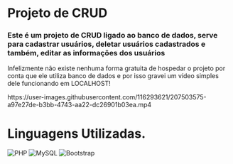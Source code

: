 # Projeto de CRUD
<h3>Este é um projeto de CRUD ligado ao banco de dados, serve para cadastrar usuários, deletar usuários cadastrados e também, editar as informações dos usuários</h3>

<p>Infelizmente não existe nenhuma forma gratuita de hospedar o projeto por conta que ele utiliza banco de dados e por isso gravei um vídeo simples dele funcionando em LOCALHOST!</p>


<p>https://user-images.githubusercontent.com/116293621/207503575-a97e27de-b3bb-4743-aa22-dc26901b03ea.mp4</p>

<h1>Linguagens Utilizadas.</h1>

![PHP](https://img.shields.io/badge/php-%23777BB4.svg?style=for-the-badge&logo=php&logoColor=white)
![MySQL](https://img.shields.io/badge/mysql-%2300f.svg?style=for-the-badge&logo=mysql&logoColor=white)
![Bootstrap](https://img.shields.io/badge/bootstrap-%23563D7C.svg?style=for-the-badge&logo=bootstrap&logoColor=white)


